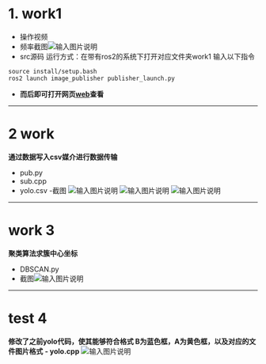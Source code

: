 # 1. work1
- 操作视频
- 频率截图![输入图片说明](/imgs/2025-02-24/GenIGwstDupismAu.png)
- src源码
运行方式：在带有ros2的系统下打开对应文件夹work1
输入以下指令
```
source install/setup.bash
ros2 launch image_publisher publisher_launch.py
```
- **而后即可打开网页[web](http://localhost:8080/)查看**
---
# 2 work 
**通过数据写入csv媒介进行数据传输**
- pub.py
- sub.cpp
- yolo.csv
-截图
![输入图片说明](/imgs/2025-02-24/mGy8wK7nOVQbNpM7.png)
![输入图片说明](/imgs/2025-02-24/IBpzk4FB34RZtQlJ.png)
![输入图片说明](/imgs/2025-02-24/yAVUKuhXrZSwGdeT.png)
---
# work 3 
**聚类算法求簇中心坐标**
- DBSCAN.py
- 截图![输入图片说明](/imgs/2025-02-24/XTSHZUuf5gDJowtv.png)
---
# test 4 
**修改了之前yolo代码，使其能够符合格式 B为蓝色框，A为黄色框，以及对应的文件图片格式**
**- yolo.cpp**
![输入图片说明](/imgs/2025-02-24/4ptN29hu2QeLFEOT.jpeg)
